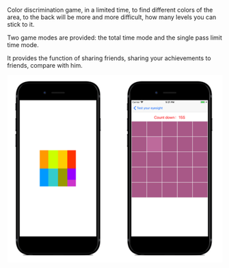Color discrimination game, in a limited time, to find different colors of the area, to the back will be more and more difficult, how many levels you can stick to it.

Two game modes are provided: the total time mode and the single pass limit time mode.

It provides the function of sharing friends, sharing your achievements to friends, compare with him.

![image](https://github.com/galaxygame/colorgame/blob/master/applicati.png)
